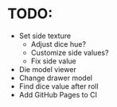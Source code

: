 # TODO:
- Set side texture
    - Adjust dice hue?
    - Customize side values?
    - Fix side value
- Die model viewer
- Change drawer model
- Find dice value after roll
- Add GitHub Pages to CI

